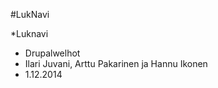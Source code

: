 
#LukNavi 

*Luknavi
* Drupalwelhot
* Ilari Juvani, Arttu Pakarinen ja Hannu Ikonen
* 1.12.2014
 


